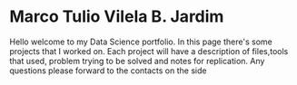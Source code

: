 # **Marco Tulio Vilela B. Jardim** 
Hello welcome to my Data Science portfolio. In this page there's some projects that I worked on. 
Each project will have a description of files,tools that used, problem trying to be solved and  notes for replication.
Any questions please forward to the contacts on the side 
